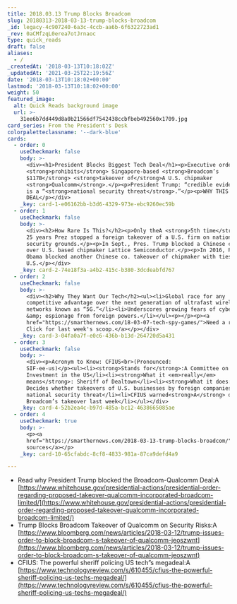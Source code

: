 ```yaml
---
title: 2018.03.13 Trump Blocks Broadcom
slug: 20180313-2018-03-13-trump-blocks-broadcom
_id: legacy-4c907240-6a3c-4ccb-aa6b-6f6322723ad1
_rev: 0aCMfzqL0erea7otJrnaoc
type: quick_reads
draft: false
aliases:
  - /
_createdAt: '2018-03-13T10:18:02Z'
_updatedAt: '2021-03-25T22:19:56Z'
date: '2018-03-13T10:18:02+00:00'
lastmod: '2018-03-13T10:18:02+00:00'
weight: 50
featured_image:
  alt: Quick Reads background image
  url: >-
    31ee6b7dd449d8a0b21566df7542438ccbfbeb492560x1709.jpg
card_series: From the President's Desk
colorpaletteclassname: '--dark-blue'
cards:
  - order: 0
    useCheckmark: false
    body: >-
      <div><h1>President Blocks Biggest Tech Deal</h1><p>Executive order
      <strong>prohibits</strong> Singapore-based <strong>Broadcom’s
      $117B</strong> <strong>takeover of</strong>A U.S. chipmaker
      <strong>Qualcomm</strong>.</p><p>President Trump: “credible evidence” deal
      is a “<strong>national security threat</strong>.”</p><p>WHY THIS IS A BIG
      DEAL</p></div>
    _key: card-1-e06162bb-b3d6-4329-973e-ebc9260ec59b
  - order: 1
    useCheckmark: false
    body: >-
      <div><h2>How Rare Is This?</h2><p>Only theA <strong>5th time</strong>A in
      25 years Prez stopped a foreign takeover of a U.S. firm on national
      security grounds.</p><p>In Sept., Pres. Trump blocked a Chinese co. taking
      over U.S. based chipmaker Lattice Semiconductor.</p><p>In 2016, Pres.
      Obama blocked another Chinese co. takeover of chipmaker with ties to
      U.S.</p></div>
    _key: card-2-74e18f3a-a4b2-415c-b380-3dcdeabfd767
  - order: 2
    useCheckmark: false
    body: >-
      <div><h2>Why They Want Our Tech</h2><ul><li>Global race for any
      competitive advantage over the next generation of ultrafast wireless
      networks known as “5G.”</li><li>Underscores growing fears of cyberwar
      &amp; espionage from foreign powers.</li></ul><p></p><p><a
      href="https://smarthernews.com/18-03-07-tech-spy-games/">Need a refresher?
      Click for last week's scoop.</a></p></div>
    _key: card-3-04fa0a7f-e0c6-436b-b13d-264720d5a431
  - order: 3
    useCheckmark: false
    body: >-
      <div><p>Acronym to Know: CFIUS<br>(Pronounced:
      SIF-ee-us)</p><ul><li><strong>Stands for</strong>:A Committee on Foreign
      Investment in the US</li><li><strong>What it <em>really</em>
      means</strong>: Sheriff of Dealtown</li><li><strong>What it does:</strong>
      Decides whether takeovers of U.S. businesses by foreign companies pose a
      national security threat</li><li>CFIUS warned<strong>A</strong> onA
      Broadcom’s takeover last week</li></ul></div>
    _key: card-4-52b2ea4c-b97d-485a-bc12-4638665085ae
  - order: 4
    useCheckmark: true
    body: >-
      <p><a
      href="https://smarthernews.com/2018-03-13-trump-blocks-broadcom/">view
      sources</a></p>
    _key: card-10-65cfabdc-8cf8-4833-981a-87ca9defd4a9

---
```

* Read why President Trump blocked the Broadcom-Qualcomm Deal:A [https://www.whitehouse.gov/presidential-actions/presidential-order-regarding-proposed-takeover-qualcomm-incorporated-broadcom-limited/](https://www.whitehouse.gov/presidential-actions/presidential-order-regarding-proposed-takeover-qualcomm-incorporated-broadcom-limited/)
* Trump Blocks Broadcom Takeover of Qualcomm on Security Risks:A [https://www.bloomberg.com/news/articles/2018-03-12/trump-issues-order-to-block-broadcom-s-takeover-of-qualcomm-jeoszwnt](https://www.bloomberg.com/news/articles/2018-03-12/trump-issues-order-to-block-broadcom-s-takeover-of-qualcomm-jeoszwnt)
* CFIUS: The powerful sheriff policing US tech”s megadeal:A [https://www.technologyreview.com/s/610455/cfius-the-powerful-sheriff-policing-us-techs-megadeal/](https://www.technologyreview.com/s/610455/cfius-the-powerful-sheriff-policing-us-techs-megadeal/)